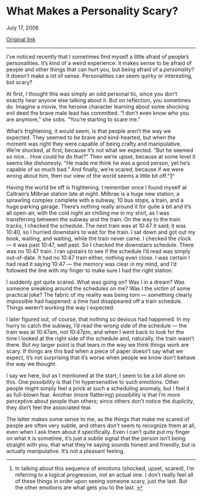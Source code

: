 What Makes a Personality Scary?
===============================

July 17, 2006

[Original link](http://www.aaronsw.com/weblog/scarypeople)

* * * * *

I’ve noticed recently that I sometimes find myself a little afraid of
people’s personalities. It’s kind of a weird experience: it makes sense
to be afraid of people and other things that can hurt you, but being
afraid of a *personality*? It doesn’t make a lot of sense. Personalities
can seem quirky or interesting, but scary?

At first, I thought this was simply an odd personal tic, since you don’t
exactly hear anyone else talking about it. But on reflection, you
sometimes do. Imagine a movie, the heroine character learning about some
shocking evil deed the brave male lead has committed. “I don’t even know
who you are anymore,” she sobs. “You’re starting to scare me.”

What’s frightening, it would seem, is that people aren’t the way we
expected. They seemed to be brave and kind-hearted, but when the moment
was right they were capable of being crafty and manipulative. We’re
shocked, at first, because it’s not what we expected. “But he seemed so
nice… How could he do that?” Then we’re upset, because at some level it
seems like dishonesty. “He made me think he was a good person, yet he’s
capable of so much bad.” And finally, we’re scared, because if we were
wrong about him, then our view of the world seems a little bit
off.^[1](#fn:1)^

Having the world be off is frightening. I remember once I found myself
at Caltrain’s Milbrae station late at night. Milbrae is a huge new
station, a sprawling complex complete with a subway, 10 bus stops, a
train, and a huge parking garage. There’s nothing really around it for
quite a bit and it’s all open-air, with the cold night air chilling me
in my shirt, as I was transferring between the subway and the train. On
the way to the train tracks, I checked the schedule. The next train was
at 10:47 it said; it was 10:40, so I hurried downstairs to wait for the
train. I sat down and got out my book, waiting, and waiting, while the
train never came. I checked the clock — it was past 10:47, well past. So
I checked the downstairs schedule. There was no 10:47 train. I ran
upstairs to see if the schedule I’d read was simply out-of-date. It had
no 10:47 train either, nothing even close. I was certain I had read it
saying 10:47 — the memory was clear in my mind, and I’d followed the
line with my finger to make sure I had the right station.

I suddenly got quite scared. What was going on? Was I in a dream? Was
someone sneaking around the schedules on me? Was I the victim of some
practical joke? The fabric of my reality was being torn — something
clearly impossible had happened: a time had disappeared off a train
schedule. Things weren’t working the way I expected.

I later figured out, of course, that nothing so devious had happened. In
my hurry to catch the subway, I’d read the wrong side of the schedule —
the train was at 10:47am, not 10:47pm, and when I went back to look for
the time I looked at the right side of the schedule and, naturally, the
train wasn’t there. But my larger point is that tears in the way we
think things work are scary. If things are this bad when a piece of
paper doesn’t say what we expect, it’s not surprising that it’s worse
when people we know don’t behave the way we thought.

I say we here, but as I mentioned at the start, I seem to be a bit alone
on this. One possibility is that I’m hypersensitive to such emotions.
Other people might simply feel a prick at such a scheduling anomaly, but
I feel it as full-blown fear. Another (more flattering) possibility is
that I’m more perceptive about people than others; since others don’t
notice the duplicity, they don’t feel the associated fear.

The latter makes some sense to me, as the things that make me scared of
people are often very subtle, and others don’t seem to recognize them at
all, even when I ask them about it specifically. Even I can’t quite put
my finger on what it is sometime, it’s just a subtle signal that the
person isn’t being straight with you, that what they’re saying sounds
honest and friendly, but is actually manipulative. It’s not a pleasant
feeling.

* * * * *

1.  In talking about this sequence of emotions (shocked, upset, scared),
    I’m referring to a logical progression, not an actual one. I don’t
    really feel all of these things in order upon seeing someone scary,
    just the last. But the other emotions are what gets you to the
    last. [↩](#fnref:1)



